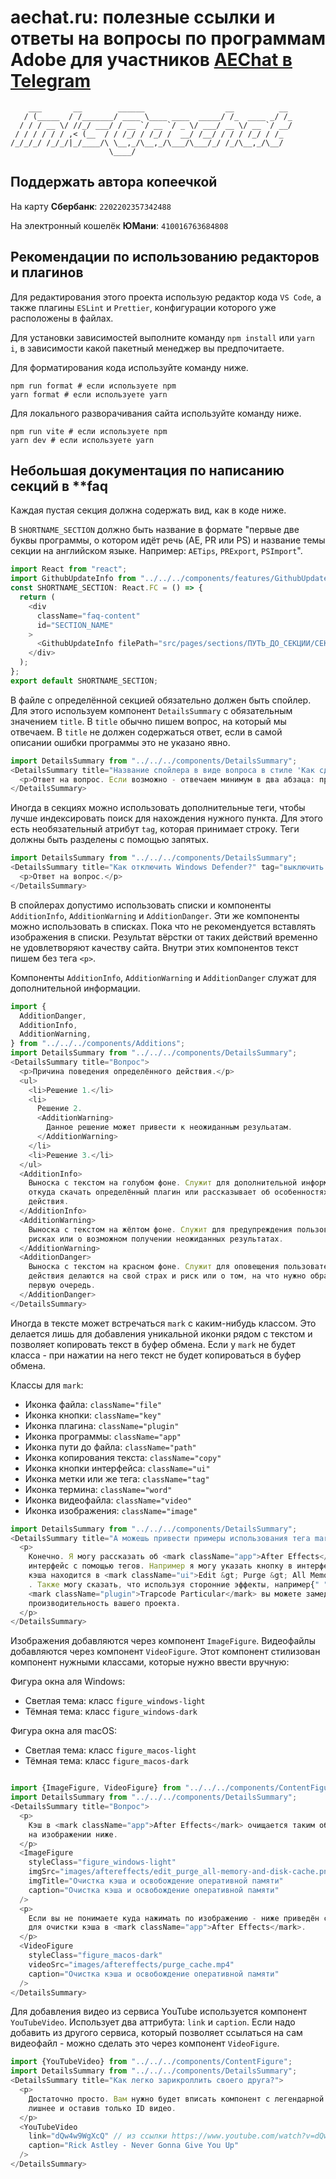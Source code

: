 # aechat.ru: полезные ссылки и ответы на вопросы по программам Adobe для участников [AEChat в Telegram](https://t.me/joinchat/F1DdXtG9LephYWUy)

```plaintext
    ___       __        ______                  __          __
   / (_____  / /_______/ ____ \____ ____  _____/ /_  ____ _/ /_
  / / / __ \/ //_/ ___/ / __ `/ __ `/ _ \/ ___/ __ \/ __ `/ __/
 / / / / / / ,< (__  / / /_/ / /_/ /  __/ /__/ / / / /_/ / /_
/_/_/_/ /_/_/|_/____/\ \__,_/\__,_/\___/\___/_/ /_/\__,_/\__/
                      \____/
```

## Поддержать автора копеечкой

На карту **Сбербанк**: `2202202357342488`

На электронный кошелёк **ЮМани**: `410016763684808`

## Рекомендации по использованию редакторов и плагинов

Для редактирования этого проекта использую редактор кода `VS Code`, а также плагины `ESLint` и `Prettier`, конфигурации которого уже расположены в файлах.

Для установки зависимостей выполните команду `npm install` или `yarn i`, в зависимости какой пакетный менеджер вы предпочитаете.

Для форматирования кода используйте команду ниже.

```shell
npm run format # если используете npm
yarn format # если используете yarn
```

Для локального разворачивания сайта используйте команду ниже.

```shell
npm run vite # если используете npm
yarn dev # если используете yarn
```

## Небольшая документация по написанию секций в \*\*faq

Каждая пустая секция должна содержать вид, как в коде ниже.

В `SHORTNAME_SECTION` должно быть название в формате "первые две буквы программы, о котором идёт речь (AE, PR или PS) и название темы секции на английском языке. Например: `AETips`, `PRExport`, `PSImport`".

```typescript
import React from "react";
import GithubUpdateInfo from "../../../components/features/GithubUpdateInfo";
const SHORTNAME_SECTION: React.FC = () => {
  return (
    <div
      className="faq-content"
      id="SECTION_NAME"
    >
      <GithubUpdateInfo filePath="src/pages/sections/ПУТЬ_ДО_СЕКЦИИ/СЕКЦИЯ.tsx" />
    </div>
  );
};
export default SHORTNAME_SECTION;
```

В файле с определённой секцией обязательно должен быть спойлер. Для этого используем компонент `DetailsSummary` с обязательным значением `title`. В `title` обычно пишем вопрос, на который мы отвечаем. В `title` не должен содержаться ответ, если в самой описании ошибки программы это не указано явно.

```typescript
import DetailsSummary from "../../../components/DetailsSummary";
<DetailsSummary title="Название спойлера в виде вопроса в стиле 'Как сделать коммит в Github?' или похожее">
  <p>Ответ на вопрос. Если возможно - отвечаем минимум в два абзаца: причина и решение.</p>
</DetailsSummary>
```

Иногда в секциях можно использовать дополнительные теги, чтобы лучше индексировать поиск для нахождения нужного пункта. Для этого есть необязательный атрибут `tag`, которая принимает строку. Теги должны быть разделены с помощью запятых.

```typescript
import DetailsSummary from "../../../components/DetailsSummary";
<DetailsSummary title="Как отключить Windows Defender?" tag="выключить дефендер, отрубить антивирус">
  <p>Ответ на вопрос.</p>
</DetailsSummary>
```

В спойлерах допустимо использовать списки и компоненты `AdditionInfo`, `AdditionWarning` и `AdditionDanger`. Эти же компоненты можно использовать в списках. Пока что не рекомендуется вставлять изображения в списки. Результат вёрстки от таких действий временно не удовлетворяют качеству сайта. Внутри этих компонентов текст пишем без тега `<p>`.

Компоненты `AdditionInfo`, `AdditionWarning` и `AdditionDanger` служат для дополнительной информации.

```typescript
import {
  AdditionDanger,
  AdditionInfo,
  AdditionWarning,
} from "../../../components/Additions";
import DetailsSummary from "../../../components/DetailsSummary";
<DetailsSummary title="Вопрос">
  <p>Причина поведения определённого действия.</p>
  <ul>
    <li>Решение 1.</li>
    <li>
      Решение 2.
      <AdditionWarning>
        Данное решение может привести к неожиданным резульатам.
      </AdditionWarning>
    </li>
    <li>Решение 3.</li>
  </ul>
  <AdditionInfo>
    Выноска с текстом на голубом фоне. Служит для дополнительной информации, например
    откуда скачать определённый плагин или рассказывает об особенностях работы конкретного
    действия.
  </AdditionInfo>
  <AdditionWarning>
    Выноска с текстом на жёлтом фоне. Служит для предупреждения пользователей о возможных
    рисках или о возможном получении неожиданных результатах.
  </AdditionWarning>
  <AdditionDanger>
    Выноска с текстом на красном фоне. Служит для оповещения пользователей о том, что
    действия делаются на свой страх и риск или о том, на что нужно обратить внимание в
    первую очередь.
  </AdditionDanger>
</DetailsSummary>
```

Иногда в тексте может встречаться `mark` с каким-нибудь классом. Это делается лишь для добавления уникальной иконки рядом с текстом и позволяет копировать текст в буфер обмена. Если у `mark` не будет класса - при нажатии на него текст не будет копироваться в буфер обмена.

Классы для `mark`:

- Иконка файла: `className="file"`
- Иконка кнопки: `className="key"`
- Иконка плагина: `className="plugin"`
- Иконка программы: `className="app"`
- Иконка пути до файла: `className="path"`
- Иконка копирования текста: `className="copy"`
- Иконка кнопки интерфейса: `className="ui"`
- Иконка метки или же тега: `className="tag"`
- Иконка термина: `className="word"`
- Иконка видеофайла: `className="video"`
- Иконка изображения: `className="image"`

```typescript
import DetailsSummary from "../../../components/DetailsSummary";
<DetailsSummary title="А можешь привести примеры использования тега mark?">
  <p>
    Конечно. Я могу рассказать об <mark className="app">After Effects</mark>, указывая на
    интерфейс с помощью тегов. Например я могу указать кнопку в интерфейсе: очистка
    кэша находится в <mark className="ui">Edit &gt; Purge &gt; All Memory and Cache</mark>
    . Также могу сказать, что используя сторонние эффекты, например{" "}
    <mark className="plugin">Trapcode Particular</mark> вы можете замедлить
    производительность вашего проекта.
  </p>
</DetailsSummary>
```

Изображения добавляются через компонент `ImageFigure`. Видеофайлы добавляются через компонент `VideoFigure`. Этот компонент стилизован компонент нужными классами, которые нужно ввести вручную:

Фигура окна аля Windows:

- Светлая тема: класс `figure_windows-light`
- Тёмная тема: класс `figure_windows-dark`

Фигура окна аля macOS:

- Светлая тема: класс `figure_macos-light`
- Тёмная тема: класс `figure_macos-dark`

```typescript

import {ImageFigure, VideoFigure} from "../../../components/ContentFigure";
import DetailsSummary from "../../../components/DetailsSummary";
<DetailsSummary title="Вопрос">
  <p>
    Кэш в <mark className="app">After Effects</mark> очищается таким образом, как показано
    на изображении ниже.
  </p>
  <ImageFigure
    styleClass="figure_windows-light"
    imgSrc="images/aftereffects/edit_purge_all-memory-and-disk-cache.png"
    imgTitle="Очистка кэша и освобождение оперативной памяти"
    caption="Очистка кэша и освобождение оперативной памяти"
  />
  <p>
    Если вы не понимаете куда нажимать по изображению - ниже приведён скринкаст действий
    для очистки кэша в <mark className="app">After Effects</mark>.
  </p>
  <VideoFigure
    styleClass="figure_macos-dark"
    videoSrc="images/aftereffects/purge_cache.mp4"
    caption="Очистка кэша и освобождение оперативной памяти"
  />
</DetailsSummary>
```

Для добавления видео из сервиса YouTube используется компонент `YouTubeVideo`. Использует два аттрибута: `link` и `caption`. Если надо добавить из другого сервиса, который позволяет ссылаться на сам видеофайл - можно сделать это через компонент `VideoFigure`.

```typescript
import {YouTubeVideo} from "../../../components/ContentFigure";
import DetailsSummary from "../../../components/DetailsSummary";
<DetailsSummary title="Как легко зарикроллить своего друга?">
  <p>
    Достаточно просто. Вам нужно будет вписать компонент с легендарной ссылкой, убрав всё
    лишнее и оставив только ID видео.
  </p>
  <YouTubeVideo
    link="dQw4w9WgXcQ" // из ссылки https://www.youtube.com/watch?v=dQw4w9WgXcQ нам нужно взять значение после знака "равно"
    caption="Rick Astley - Never Gonna Give You Up"
  />
</DetailsSummary>
```
